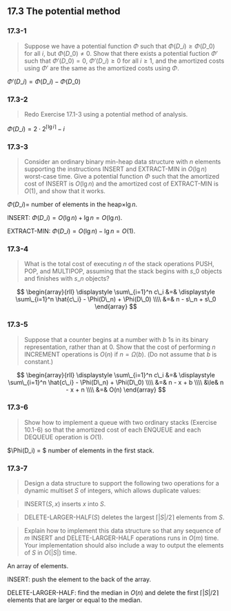 ## 17.3 The potential method

### 17.3-1

> Suppose we have a potential function $\Phi$ such that $\Phi(D\_i) \ge \Phi(D\_0)$ for all $i$, but $\Phi(D\_0) \ne 0$. Show that there exists a potential fuction $\Phi'$ such that $\Phi'(D\_0) = 0$, $\Phi'(D\_i) \ge 0$ for all $i \ge 1$, and the amortized costs using $\Phi'$ are the same as the amortized costs using $\Phi$.

$\Phi'(D\_i) = \Phi(D\_i) - \Phi(D\_0)$

### 17.3-2

> Redo Exercise 17.1-3 using a potential method of analysis.

$\Phi(D\_i) = 2 \cdot 2 ^ {\lceil \lg i \rceil} - i$

### 17.3-3

> Consider an ordinary binary min-heap data structure with $n$ elements supporting the instructions INSERT and EXTRACT-MIN in $O(\lg n)$ worst-case time. Give a potential function $\Phi$ such that the amortized cost of INSERT is $O(\lg n)$ and the amortized cost of EXTRACT-MIN is $O(1)$, and show that it works.

$\Phi(D\_i)=$ number of elements in the heap$\times \lg n$.

INSERT: $\Phi(D\_i) = O(\lg n) + \lg n = O(\lg n)$.

EXTRACT-MIN: $\Phi(D\_i) = O(\lg n) - \lg n = O(1)$.

### 17.3-4

> What is the total cost of executing $n$ of the stack operations PUSH, POP, and MULTIPOP, assuming that the stack begins with $s\_0$ objects and finishes with $s\_n$ objects?

$$
\begin{array}{rll}
\displaystyle \sum\_{i=1}^n c\_i 
&=& \displaystyle \sum\_{i=1}^n \hat{c\_i} - \Phi(D\_n) + \Phi(D\_0) \\\\
&=& n - s\_n + s\_0
\end{array}
$$
### 17.3-5

> Suppose that a counter begins at a number with $b$ 1s in its binary representation, rather than at 0. Show that the cost of performing $n$ INCREMENT operations is $O(n)$ if $n = \Omega(b)$. (Do not assume that $b$ is constant.)

$$
\begin{array}{rll}
\displaystyle \sum\_{i=1}^n c\_i 
&=& \displaystyle \sum\_{i=1}^n \hat{c\_i} - \Phi(D\_n) + \Phi(D\_0) \\\\
&=& n - x + b \\\\
&\le& n - x + n \\\\
&=& O(n)
\end{array}
$$
### 17.3-6

> Show how to implement a queue with two ordinary stacks (Exercise 10.1-6) so that the amortized cost of each ENQUEUE and each DEQUEUE operation is $O(1)$.

$\Phi(D\_i) = $ number of elements in the first stack.

### 17.3-7

> Design a data structure to support the following two operations for a dynamic multiset $S$ of integers, which allows duplicate values:

> INSERT$(S, x)$ inserts $x$ into $S$.

> DELETE-LARGER-HALF$(S)$ deletes the largest $\lceil |S| / 2 \rceil$ elements from $S$.

> Explain how to implement this data structure so that any sequence of $m$ INSERT and DELETE-LARGER-HALF operations runs in $O(m)$ time. Your implementation should also include a way to output the elements of $S$ in $O(|S|)$ time.

An array of elements.

INSERT: push the element to the back of the array.

DELETE-LARGER-HALF: find the median in $O(n)$ and delete the first $\lceil |S| / 2 \rceil$ elements that are larger or equal to the median.
